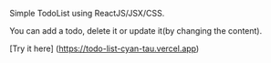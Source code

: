 Simple TodoList using ReactJS/JSX/CSS.


You can add a todo, delete it or update it(by changing the content).

[Try it here] (https://todo-list-cyan-tau.vercel.app)
